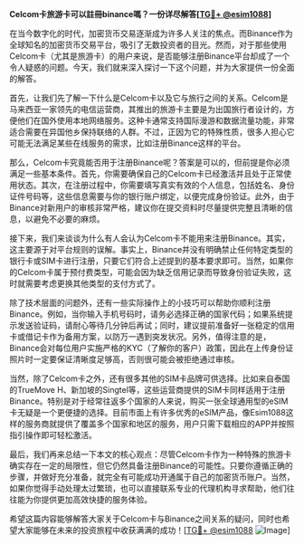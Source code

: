 **Celcom卡旅游卡可以註冊binance嗎？一份详尽解答[[TG💪+ @esim1088](https://t.me/s/esim1088)]**

在当今数字化的时代，加密货币交易逐渐成为许多人关注的焦点。而Binance作为全球知名的加密货币交易平台，吸引了无数投资者的目光。然而，对于那些使用Celcom卡（尤其是旅游卡）的用户来说，是否能够注册Binance平台却成了一个令人疑惑的问题。今天，我们就来深入探讨一下这个问题，并为大家提供一份全面的解答。

首先，让我们先了解一下什么是Celcom卡以及它与旅行之间的关系。Celcom是马来西亚一家领先的电信运营商，其推出的旅游卡主要是为出国旅行者设计的，方便他们在国外使用本地网络服务。这种卡通常支持国际漫游和数据流量功能，非常适合需要在异国他乡保持联络的人群。不过，正因为它的特殊性质，很多人担心它可能无法满足某些在线服务的需求，比如注册Binance这样的平台。

那么，Celcom卡究竟能否用于注册Binance呢？答案是可以的，但前提是你必须满足一些基本条件。首先，你需要确保自己的Celcom卡已经激活并且处于正常使用状态。其次，在注册过程中，你需要填写真实有效的个人信息，包括姓名、身份证件号码等，这些信息需要与你的银行账户绑定，以便完成身份验证。此外，由于Binance对新用户的审核非常严格，建议你在提交资料时尽量提供完整且清晰的信息，以避免不必要的麻烦。

接下来，我们来谈谈为什么有人会认为Celcom卡不能用来注册Binance。其实，这主要源于对平台规则的误解。事实上，Binance并没有明确禁止任何特定类型的银行卡或SIM卡进行注册，只要它们符合上述提到的基本要求即可。当然，如果你的Celcom卡属于预付费类型，可能会因为缺乏信用记录而导致身份验证失败，这时就需要考虑更换其他类型的支付方式了。

除了技术层面的问题外，还有一些实际操作上的小技巧可以帮助你顺利注册Binance。例如，当你输入手机号码时，请务必选择正确的国家代码；如果系统提示发送验证码，请耐心等待几分钟后再试；同时，建议提前准备好一张稳定的信用卡或借记卡作为备用方案，以防万一遇到突发状况。另外，值得注意的是，Binance会对每位用户实施严格的KYC（了解你的客户）政策，因此在上传身份证照片时一定要保证清晰度足够高，否则很可能会被拒绝通过审核。

当然，除了Celcom卡之外，还有很多其他的SIM卡品牌可供选择。比如来自泰国的TrueMove H、新加坡的Singtel等，这些运营商提供的SIM卡同样适用于注册Binance。特别是对于经常往返多个国家的人来说，购买一张全球通用型的eSIM卡无疑是一个更便捷的选择。目前市面上有许多优秀的eSIM产品，像Esim1088这样的服务商就提供了覆盖多个国家和地区的服务，用户只需下载相应的APP并按照指引操作即可轻松激活。

最后，我们再来总结一下本文的核心观点：尽管Celcom卡作为一种特殊的旅游卡确实存在一定的局限性，但它仍然具备注册Binance的可能性。只要你遵循正确的步骤，并做好充分准备，就完全有可能成功开通属于自己的加密货币账户。当然，如果你觉得手动处理太过繁琐，也可以直接联系专业的代理机构寻求帮助，他们往往能为你提供更加高效快捷的服务体验。

希望这篇内容能够解答大家关于Celcom卡与Binance之间关系的疑问，同时也希望大家能够在未来的投资旅程中收获满满的成功！[[TG💪+ @esim1088](https://t.me/s/esim1088) ![Image](https://i.postimg.cc/4NQfJmqS/Snipaste-2025-05-13-00-14-12.png)]